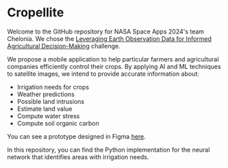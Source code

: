 # Cropellite
Welcome to the GitHub repository for NASA Space Apps 2024's team Chelonia. We chose the [Leveraging Earth Observation Data for Informed Agricultural Decision-Making](https://www.spaceappschallenge.org/nasa-space-apps-2024/challenges/leveraging-earth-observation-data-for-informed-agricultural-decision-making/) challenge.

We propose a mobile application to help particular farmers and agricultural companies efficiently control their crops. By applying AI and ML techniques to satellite images, we intend to provide accurate information about:

- Irrigation needs for crops
- Weather predictions
- Possible land intrusions
- Estimate land value
- Compute water stress
- Compute soil organic carbon

You can see a prototype designed in Figma [here](https://www.figma.com/proto/sflLwsnzDV5g5COzkNjtoV/Cropellite?node-id=28-2914&amp;node-type=canvas&amp;t=ucdLRQH4HnV2YKK8-1&amp;scaling=scale-down&amp;content-scaling=fixed&amp;page-id=0%3A1&amp;starting-point-node-id=15%3A96).

In this repository, you can find the Python implementation for the neural network that identifies areas with irrigation needs. 
